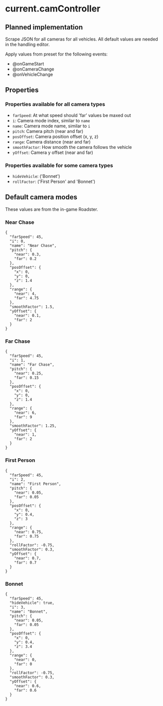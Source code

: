 # current.camController

## Planned implementation
Scrape JSON for all cameras for all vehicles. All default values are needed in the handling editor.

Apply values from preset for the following events:
 - @onGameStart
 - @onCameraChange
 - @onVehicleChange



## Properties

### Properties available for all camera types
 - `farSpeed`: At what speed should 'far' values be maxed out
 - `i`: Camera mode index, similar to `name`
 - `name`: Camera mode name, similar to `i`
 - `pitch`: Camera pitch (near and far)
 - `posOffset`: Camera position offset (x, y, z)
 - `range`: Camera distance (near and far)
 - `smoothFactor`: How smooth the camera follows the vehicle
 - `yOffset`: Camera y offset (near and far)

### Properties available for some camera types
 - `hideVehicle`: ('Bonnet')
 - `rollFactor`: ('First Person' and 'Bonnet')



## Default camera modes
These values are from the in-game Roadster.

### Near Chase
```
{
  "farSpeed": 45,
  "i": 0,
  "name": "Near Chase",
  "pitch": {
    "near": 0.3,
    "far": 0.2
  },
  "posOffset": {
    "x": 0,
    "y": 0,
    "z": 1.4
  },
  "range": {
    "near": 4,
    "far": 4.75
  },
  "smoothFactor": 1.5,
  "yOffset": {
    "near": 0.1,
    "far": 2
  }
}
```

### Far Chase
```
{
  "farSpeed": 45,
  "i": 1,
  "name": "Far Chase",
  "pitch": {
    "near": 0.25,
    "far": 0.15
  },
  "posOffset": {
    "x": 0,
    "y": 0,
    "z": 1.4
  },
  "range": {
    "near": 6,
    "far": 9
  },
  "smoothFactor": 1.25,
  "yOffset": {
    "near": 1,
    "far": 2
  }
}
```

### First Person
```
{
  "farSpeed": 45,
  "i": 2,
  "name": "First Person",
  "pitch": {
    "near": 0.05,
    "far": 0.05
  },
  "posOffset": {
    "x": 0,
    "y": 0.4,
    "z": 3
  },
  "range": {
    "near": 0.75,
    "far": 0.75
  },
  "rollFactor": -0.75,
  "smoothFactor": 0.3,
  "yOffset": {
    "near": 0.7,
    "far": 0.7
  }
}
```

### Bonnet
```
{
  "farSpeed": 45,
  "hideVehicle": true,
  "i": 3,
  "name": "Bonnet",
  "pitch": {
    "near": 0.05,
    "far": 0.05
  },
  "posOffset": {
    "x": 0,
    "y": 0.4,
    "z": 3.4
  },
  "range": {
    "near": 0,
    "far": 0
  },
  "rollFactor": -0.75,
  "smoothFactor": 0.3,
  "yOffset": {
    "near": 0.6,
    "far": 0.6
  }
}
```
